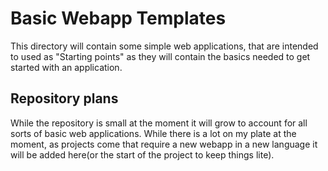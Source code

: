 # Basic Webapp Templates

This directory will contain some simple web applications, that are intended to used as "Starting points" as they will contain the basics needed to get started with an application.

## Repository plans
While the repository is small at the moment it will grow to account for all sorts of basic web applications. While there is a lot on my plate at the moment, as projects come that require a new webapp in a new language it will be added here(or the start of the project to keep things lite).